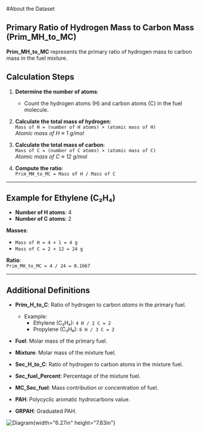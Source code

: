 #About the Dataset

## Primary Ratio of Hydrogen Mass to Carbon Mass (Prim_MH_to_MC)

**Prim_MH_to_MC** represents the primary ratio of hydrogen mass to carbon mass in the fuel mixture.

## Calculation Steps

1. **Determine the number of atoms**:
   - Count the hydrogen atoms (H) and carbon atoms (C) in the fuel molecule.

2. **Calculate the total mass of hydrogen**:
   \
   `Mass of H = (number of H atoms) × (atomic mass of H)`  
   *Atomic mass of H ≈ 1 g/mol*

3. **Calculate the total mass of carbon**:
   \
   `Mass of C = (number of C atoms) × (atomic mass of C)`  
   *Atomic mass of C ≈ 12 g/mol*

4. **Compute the ratio**:
   \
   `Prim_MH_to_MC = Mass of H / Mass of C`

---

## Example for Ethylene (C₂H₄)

- **Number of H atoms**: 4  
- **Number of C atoms**: 2  

**Masses**:  
- `Mass of H = 4 × 1 = 4 g`  
- `Mass of C = 2 × 12 = 24 g`  

**Ratio**:  
`Prim_MH_to_MC = 4 / 24 = 0.1667`  

---

## Additional Definitions

- **Prim_H_to_C**: Ratio of hydrogen to carbon *atoms* in the primary fuel.  
  - Example:  
    - Ethylene (C₂H₄): `4 H / 2 C = 2`  
    - Propylene (C₃H₆): `6 H / 3 C = 2`  

- **Fuel**: Molar mass of the primary fuel.  
- **Mixture**: Molar mass of the mixture fuel.  

- **Sec_H_to_C**: Ratio of hydrogen to carbon atoms in the mixture fuel.  
- **Sec_fuel_Percent**: Percentage of the mixture fuel.  
- **MC_Sec_fuel**: Mass contribution or concentration of fuel.  

- **PAH**: Polycyclic aromatic hydrocarbons value.  
- **GRPAH**: Graduated PAH.  

![Diagram](media/image1.png){width="6.27in" height="7.83in"}

